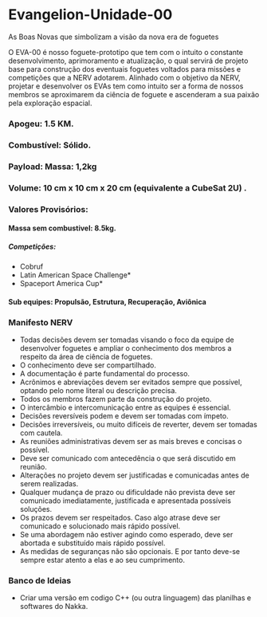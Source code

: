 # Evangelion-Unidade-00
As Boas Novas que simbolizam a visão da nova era de foguetes

O EVA-00 é nosso foguete-prototipo que tem com o intuito o constante desenvolvimento, aprimoramento e atualização, o qual servirá de projeto base para construção dos eventuais foguetes voltados para missões e competições que a NERV adotarem.
Alinhado com o objetivo da NERV, projetar e desenvolver os EVAs tem como intuito ser a forma de nossos membros se aproximarem da ciência de foguete e ascenderam a sua paixão pela exploração espacial. 

### Apogeu: 1.5 KM.
### Combustível: Sólido.
### Payload: Massa: 1,2kg
###          Volume: 10 cm x 10 cm x 20 cm (equivalente a CubeSat 2U) .

### Valores Provisórios:
#### Massa sem combustivel: 8.5kg.

##### Competições: 
* Cobruf
* Latin American Space Challenge*
* Spaceport America Cup*

#### Sub equipes: Propulsão, Estrutura, Recuperação, Aviônica


### Manifesto NERV

* Todas decisões devem ser tomadas visando o foco da equipe de desenvolver foguetes e ampliar o conhecimento dos membros a respeito da área de ciência de foguetes.
* O conhecimento deve ser compartilhado.
* A documentação é parte fundamental do processo.
* Acrônimos e abreviações devem ser evitados sempre que possível, optando pelo nome literal ou descrição precisa.
* Todos os membros fazem parte da construção do projeto.
* O intercâmbio e intercomunicação entre as equipes é essencial.
* Decisões reversíveis podem e devem ser tomadas com ímpeto.
* Decisões irreversíveis, ou muito difíceis de reverter, devem ser tomadas com cautela.
* As reuniões administrativas devem ser as mais breves e concisas o possível.
* Deve ser comunicado com antecedência o que será discutido em reunião.
* Alterações no projeto devem ser justificadas e comunicadas antes de serem realizadas.
* Qualquer mudança de prazo ou dificuldade não prevista deve ser comunicado imediatamente, justificada e apresentada possíveis soluções.
* Os prazos devem ser respeitados. Caso algo atrase deve ser comunicado e solucionado mais rápido possível.
* Se uma abordagem não estiver agindo como esperado, deve ser abortada e substituído mais rápido possível.
* As medidas de seguranças não são opcionais. E por tanto deve-se sempre estar atento a elas e ao seu cumprimento.

### Banco de Ideias

* Criar uma versão em codigo C++ (ou outra linguagem) das planilhas e softwares do Nakka.
